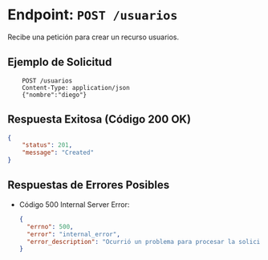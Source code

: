 # Endpoint: `POST /usuarios`

Recibe una petición para crear un recurso usuarios.

## Ejemplo de Solicitud
```http
    POST /usuarios
    Content-Type: application/json
    {"nombre":"diego"}
```

## Respuesta Exitosa (Código 200 OK)
```json
{
    "status": 201,
    "message": "Created"
}
```

## Respuestas de Errores Posibles
- Código 500 Internal Server Error:
  ```json
  {
    "errno": 500,
    "error": "internal_error",
    "error_description": "Ocurrió un problema para procesar la solicitud"
  }
  ``` 